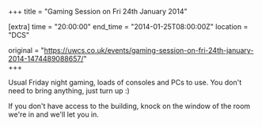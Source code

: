 +++
title = "Gaming Session on Fri 24th January 2014"

[extra]
time = "20:00:00"
end_time = "2014-01-25T08:00:00Z"
location = "DCS"

original = "https://uwcs.co.uk/events/gaming-session-on-fri-24th-january-2014-1474489088657/"    
+++

Usual Friday night gaming, loads of consoles and PCs to use. You don't need to bring anything, just turn up :)

If you don't have access to the building, knock on the window of the room we're in and we'll let you in.

